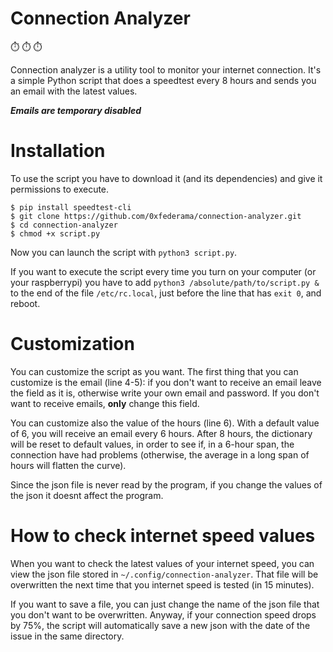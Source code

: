 # Connection Analyzer

:stopwatch: :stopwatch: :stopwatch: 

Connection analyzer is a utility tool to monitor your internet connection. It's a simple Python script that does a speedtest every 8 hours and sends you an email with the latest values.

***Emails are temporary disabled***


# Installation

To use the script you have to download it (and its dependencies) and give it permissions to execute.
```
$ pip install speedtest-cli
$ git clone https://github.com/0xfederama/connection-analyzer.git
$ cd connection-analyzer
$ chmod +x script.py
```
Now you can launch the script with  `python3 script.py`.

If you want to execute the script every time you turn on your computer (or your raspberrypi) you have to add `python3 /absolute/path/to/script.py &` to the end of the file `/etc/rc.local`, just before the line that has `exit 0`, and reboot.

# Customization

You can customize the script as you want.
The first thing that you can customize is the email (line 4-5): if you don't want to receive an email leave the field as it is, otherwise write your own email and password. If you don't want to receive emails, **only** change this field.

You can customize also the value of the hours (line 6). With a default value of 6, you will receive an email every 6 hours. After 8 hours, the dictionary will be reset to default values, in order to see if, in a 6-hour span, the connection have had problems (otherwise, the average in a long span of hours will flatten the curve).

Since the json file is never read by the program, if you change the values of the json it doesnt affect the program.

# How to check internet speed values

When you want to check the latest values of your internet speed, you can view the json file stored in `~/.config/connection-analyzer`. That file will be overwritten the next time that you internet speed is tested (in 15 minutes). 

If you want to save a file, you can just change the name of the json file that you don't want to be overwritten. Anyway, if your connection speed drops by 75%, the script will automatically save a new json with the date of the issue in the same directory.
